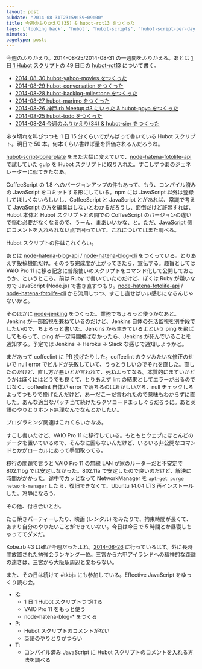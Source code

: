 ```yaml
---
layout: post
pubdate: "2014-08-31T23:59:59+09:00"
title: 今週のふりかえり(35) & hubot-rot13 をつくった
tags: ['looking back', 'hubot', 'hubot-scripts', 'hubot-script-per-day']
minutes:
pagetype: posts
---
```

今週のふりかえり。2014-08-25/2014-08-31 の一週間をふりかえる。あとは [1 日 1 Hubot スクリプト][hubot-script-per-day]の 49 日目の [hubot-rot13][gh:bouzuya/hubot-rot13] について書く。

- [2014-08-30 hubot-yahoo-movies をつくった][2014-08-30]
- [2014-08-29 hubot-conversation をつくった][2014-08-29]
- [2014-08-28 hubot-backlog-milestone をつくった][2014-08-28]
- [2014-08-27 hubot-marimo をつくった][2014-08-27]
- [2014-08-26 神戸.rb Meetup #3 にいった & hubot-poyo をつくった][2014-08-26]
- [2014-08-25 hubot-todo をつくった][2014-08-25]
- [2014-08-24 今週のふりかえり(34) & hubot-sier をつくった][2014-08-24]

ネタ切れを叫びつつも 1 日 15 分くらいでがんばって書いている Hubot スクリプト。明日で 50 本。何本くらい書けば量を評価されるんだろうね。

[hubot-script-boilerplate][gh:bouzuya/hubot-script-boilerplate] をまた大幅に変えていて、[node-hatena-fotolife-api][gh:bouzuya/node-hatena-fotolife-api] で試していた gulp を Hubot スクリプトに取り入れた。すこしずつあのジェネレーターに似てきたなあ。

CoffeeScript の 1.8 へのバージョンアップの件もあって、もう、コンパイル済みの JavaScript をコミットする形にしている。npm には JavaScript 以外は登録してほしくないらしいし、CoffeeScript と JavaScript とがあれば、常識で考えて JavaScript の方を編集はしないとわかるだろうし、面倒だけど許容すれば、Hubot 本体と Hubot スクリプトとの間での CoffeeScript のバージョンの違いで悩む必要がなくなるので、うーん、まあいいかな、と。ただ、JavaScript 側にコメントを入れられない点で困っていて、これについてはまた調べる。

Hubot スクリプトの件はこれくらい。

あとは [node-hatena-blog-api][gh:bouzuya/node-hatena-blog-api] / [node-hatena-blog-cli][gh:bouzuya/node-hatena-blog-cli] をつくっている。とりあえず投稿機能だけ。そのうち完成度が上がってきたら、宣伝する。趣旨としては VAIO Pro 11 に移る記念に普段使いのスクリプトをコマンド化して公開しておこうか、というところ。前は Ruby で書いていたのだけど、ぼくは Ruby が嫌いなので JavaScript (Node.js) で書き直すつもり。[node-hatena-fotolife-api][gh:bouzuya/node-hatena-fotolife-api] / [node-hatena-fotolife-cli][gh:bouzuya/node-hatena-fotolife-cli] から流用しつつ、すこし直せばいい感じになるんじゃないかと。

そのほかに [node-jenking][gh:bouzuya/node-jenking] をつくった。業務でちょろっと使うかなあと。Jenkins が一部監視を兼ねているのだけど、Jenkins 自体の死活監視を別手段でしたいので、ちょろっと書いた。Jenkins から生きているよという ping を飛ばしてもらって、ping が一定時間飛ばなかったら、Jenkins が死んでいることを通知する。予定では Jenkins -> Heroku -> Slack な感じで通知しようかと。

まだあって coffeelint に PR 投げたりした。coffeelint のクソみたいな修正のせいで null error でビルドが失敗していて、うっとうしいのでそれを直した。直したのだけど、直し方が悪いとか言われて、死ねよってなる。本質的にまずいかどうかはぼくにはどうでも良くて、とりあえず lint の結果としてエラーが出るのではなく、coffeelint 自体が error で落ちるのはおかしいだろ、null チェックしろよってつもりで投げたんだけど、あーだこーだ言われたので意味もわからずに直した。あんな適当なパッチ当て続けたらクソコードまっしぐらだろうに。あと英語のやりとりホント無理なんでなんとかしたい。

プログラミング関連はこれくらいかなあ。

すこし書いたけど、VAIO Pro 11 に移行している。もともとウェブにほとんどのデータを置いているので、そんなに困らないんだけど、いろいろ非公開なコマンドとかがローカルにあって手間取ってる。

移行の問題で言うと VAIO Pro 11 の無線 LAN が家のルーターだと不安定で 802.11bg では安定しなかった。802.11a で安定したので良いのだけど、解決に時間がかかった。途中でカッとなって NetworkManager を `apt-get purge network-manager` したら、復旧できなくて、Ubuntu 14.04 LTS 再インストールした。冷静になろう。

その他、付き合いとか。

たこ焼きパーティーしたり、映画 (レンタル) をみたりで、拘束時間が長くて、あまり自分のやりたいことができていない。今日は今日で 5 時間とか昼寝しちゃっててダメだ。

Kobe.rb #3 は確か今週だったよね。[2014-08-26][] に行っているはず。外に長時間放置された勉強会ランキング一位。三宮から六甲アイランドへの精神的な距離の遠さは、三宮から大阪駅周辺と変わらない。

また、その日は続けて #tkbjs にも参加している。Effective JavaScript をゆっくり読む会。

- K:
  - 1 日 1 Hubot スクリプトつづける
  - VAIO Pro 11 をもっと使う
  - node-hatena-blog-* をつくる
- P:
  - Hubot スクリプトのコメントがない
  - 英語のやりとりがつらい
- T:
  - コンパイル済み JavaScript に Hubot スクリプトのコメントを入れる方法を調べる

[2014-08-30]: http://blog.bouzuya.net/2014/08/30/
[2014-08-29]: http://blog.bouzuya.net/2014/08/29/
[2014-08-28]: http://blog.bouzuya.net/2014/08/28/
[2014-08-27]: http://blog.bouzuya.net/2014/08/27/
[2014-08-26]: http://blog.bouzuya.net/2014/08/26/
[2014-08-25]: http://blog.bouzuya.net/2014/08/25/
[2014-08-24]: http://blog.bouzuya.net/2014/08/24/
[gh:bouzuya/hubot-rot13]: https://github.com/bouzuya/hubot-rot13
[gh:bouzuya/hubot-script-boilerplate]: https://github.com/bouzuya/hubot-script-boilerplate
[gh:bouzuya/node-hatena-blog-api]: https://github.com/bouzuya/node-hatena-blog-api
[gh:bouzuya/node-hatena-blog-cli]: https://github.com/bouzuya/node-hatena-blog-cli
[gh:bouzuya/node-hatena-fotolife-api]: https://github.com/bouzuya/node-hatena-fotolife-api
[gh:bouzuya/node-hatena-fotolife-cli]: https://github.com/bouzuya/node-hatena-fotolife-cli
[gh:bouzuya/node-jenking]: https://github.com/bouzuya/node-jenking
[hubot-script-per-day]: http://blog.bouzuya.net/posts?tags=hubot-script-per-day
